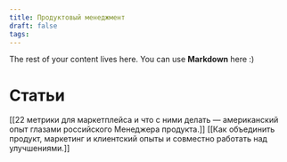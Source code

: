 ```yaml
---
title: Продуктовый менеджмент
draft: false
tags:
---
```

 
The rest of your content lives here. You can use **Markdown** here :)

# Статьи

[[22 метрики для маркетплейса и что с ними делать — американский опыт глазами российского Менеджера продукта.]]
[[Как объединить продукт, маркетинг и клиентский опыты и совместно работать над улучшениями.]]